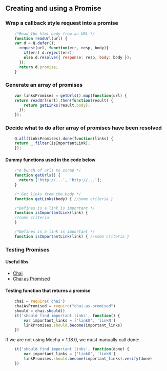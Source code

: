 ## Creating and using a Promise
### Wrap a callback style request into a promise
```javascript
	/*Read the html body from an URL */
	function readUrl(url) {
  	var d = Q.defer();
	  request(url, function(err, resp, body){
	    if(err) d.reject(err);
	    else d.resolve({ response: resp, body: body });
	  });
	  return d.promise;
	}
```
### Generate an array of promises
```javascript
	var linksPromises = getUrls().map(function(url) {
  	return readUrl(url).then(function(result) {
    	return getLinks(result.body);
	  });
	});
```
### Decide what to do after array of promises have been resolved
```javascript
	Q.all(linksPromises).done(function(links) {
  	return _.filter(isImportantLink);
	});
```

#### Dummy functions used in the code below
```javascript
	/*A bunch of urls to scrap */
	function getUrls() {
	  return ['http://...', 'http://...'];
	}

	/* Get links from the body */
	function getLinks(body) { //some criteria }

	/*Defines is a link is important */
	function isImportantLink(link) {
  	//some criteria
	}

	/*Defines is a link is important */
	function isImportantLink(link) { //some criteria }
```

### Testing Promises
#### Useful libs
* [Chai](https://www.npmjs.org/package/chai)
* [Chai as Promised](https://www.npmjs.org/package/chai-as-promised)

#### Testing function that returns a promise
```javascript
	chai = require('chai')
	chaiAsPromised = require("chai-as-promised")
	should = chai.should()
	it('should find important links', function() {
		var important_links = ['link0', 'linkN']
		linkPromises.should.become(important_links)
	})
```
If we are not using Mocha > 1.18.0, we must manually call done:
```javascript
	it('should find important links', function(done) {
		var important_links = ['link0', 'linkN']
		linkPromises.should.become(important_links).verify(done)
	})
```